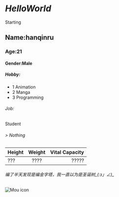 # *HelloWorld*

Starting


## Name:hanqinru

### Age:21

#### Gender:Male

##### Hobby:
* 1  Animation
* 2  Manga
* 3  Programming

###### Job:
Student

###### > Nothing

| Height        | Weight        | Vital Capacity  |
| ------------- |:-------------:| ---------------:|
|      ???      |      ????     |      ?????      |

###### 编了半天发现是编金字塔，我一直以为是圣诞树_(:з」∠)_

![Mou icon](http://image.baidu.com/search/detail?ct=503316480&z=0&ipn=d&word=%E5%88%9D%E9%9F%B3%E6%9C%AA%E6%9D%A5&step_word=&hs=0&pn=17&spn=0&di=101982514810&pi=0&rn=1&tn=baiduimagedetail&is=&istype=0&ie=utf-8&oe=utf-8&in=&cl=2&lm=-1&st=undefined&cs=2903420595%2C1459789876&os=1827889404%2C1818092548&simid=3323442375%2C117105790&adpicid=0&ln=1967&fr=&fmq=1474466249891_R&fm=&ic=undefined&s=undefined&se=&sme=&tab=0&width=&height=&face=undefined&ist=&jit=&cg=&bdtype=0&oriquery=&objurl=http%3A%2F%2Fimg3.duitang.com%2Fuploads%2Fitem%2F201401%2F26%2F20140126113753_XWGNx.png&fromurl=ippr_z2C%24qAzdH3FAzdH3Fooo_z%26e3B17tpwg2_z%26e3Bv54AzdH3Fks52AzdH3F%3Ft1%3Dn9nln99mb&gsm=0&rpstart=0&rpnum=0)
